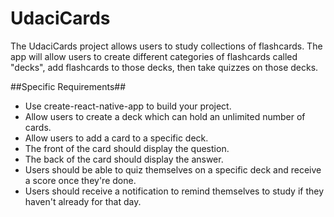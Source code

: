 # UdaciCards
The UdaciCards project allows users to study collections of flashcards. The app will allow users to create different categories of flashcards called "decks", add flashcards to those decks, then take quizzes on those decks.

##Specific Requirements##
* Use create-react-native-app to build your project.
* Allow users to create a deck which can hold an unlimited number of cards.
* Allow users to add a card to a specific deck.
* The front of the card should display the question.
* The back of the card should display the answer.
* Users should be able to quiz themselves on a specific deck and receive a score once they're done.
* Users should receive a notification to remind themselves to study if they haven't already for that day.